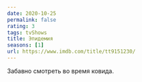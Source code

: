 ```yaml
---
date: 2020-10-25
permalink: false
rating: 3
tags: tvShows
title: Эпидемия
seasons: [1]
url: https://www.imdb.com/title/tt9151230/
---
```

Забавно смотреть во время ковида.
